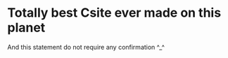 # Totally best Csite ever made on this planet

And this statement do not require any confirmation ^_^